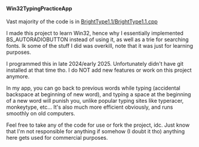 #### Win32TypingPracticeApp

  Vast majority of the code is in [BrightType1.1/BrightType1.1.cpp](https://github.com/brightgao1/Win32TypingPracticeApp/blob/main/BrightType1.1/BrightType1.1.cpp)

  I made this project to learn Win32, hence why I essentially implemented BS_AUTORADIOBUTTON instead of using it, as well as a trie for searching fonts. Ik some of the stuff I did was overkill, note that it was just for learning purposes.

  I programmed this in late 2024/early 2025. Unfortunately didn't have git installed at that time tho. I do NOT add new features or work on this project anymore.

  In my app, you can go back to previous words while typing (accidental backspace at beginning of new word), and typing a space at the beginning of a new word will punish you, unlike popular typing sites like typeracer, monkeytype, etc... It's also much more efficient obviously, and runs smoothly on old computers.


  Feel free to take any of the code for use or fork the project, idc. Just know that I'm not responsible for anything if somehow (I doubt it tho) anything here gets used for commercial purposes.
